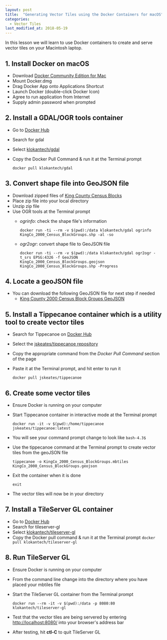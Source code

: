 ```yaml
---
layout: post
title:  "Generating Vector Tiles using the Docker Containers for macOS"
categories:
  - Vector Tiles
last_modified_at: 2018-05-19
---
```


In this lesson we will learn to use Docker containers to create and serve vector tiles on your Macintosh laptop.
<!--more-->

## 1. Install Docker on macOS ##

+ Download [Docker Community Edition for Mac](https://store.docker.com/editions/community/docker-ce-desktop-mac)
+ Mount Docker.dmg
+ Drag Docker App onto Applications Shortcut
+ Launch Docker (double-click Docker Icon)
+ Agree to run application from Internet
+ Supply admin password when prompted

## 2. Install a GDAL/OGR tools container ##

+ Go to [Docker Hub](https://hub.docker.com/)
+ Search for gdal
+ Select [klokantech/gdal](https://hub.docker.com/r/klokantech/gdal/)
+ Copy the Docker Pull Command & run it at the Terminal prompt
  
    `docker pull klokantech/gdal`

## 3. Convert shape file into GeoJSON file ##
+ Download zipped files of [King County Census Blocks](https://drive.google.com/open?id=1tgXXA9rZaMXdLL-eqh0GnU4qon6QoRsI)
+ Place zip file into your local directory
+ Unzip zip file
+ Use OGR tools at the Terminal prompt
    + _ogrinfo_: check the shape file's information
  
        `docker run -ti --rm -v $(pwd):/data klokantech/gdal ogrinfo KingCo_2000_Census_BlockGroups.shp -al -so`
	  
    + _ogr2ogr_: convert shape file to GeoJSON file
  
        `docker run -ti --rm -v $(pwd):/data klokantech/gdal ogr2ogr -t_srs EPSG:4326 -f GeoJSON KingCo_2000_Census_BlockGroups.geojson KingCo_2000_Census_BlockGroups.shp -Progress`

## 4. Locate a geoJSON file ##
+ You can download the following GeoJSON file for next step if needed
    + [King County 2000 Census Block Groups GeoJSON](https://drive.google.com/open?id=1ofMZSOH34HIMNKqjo0w4H9qzzAukCKQg)

## 5. Install a Tippecanoe container which is a utility tool to create vector tiles ##
* Search for Tippecanoe on [Docker Hub](https://hub.docker.com/)
* Select the [jskeates/tippecanoe repository](https://hub.docker.com/r/jskeates/tippecanoe/)
* Copy the appropriate command from the *Docker Pull Command* section of the page
* Paste it at the Terminal prompt, and hit enter to run it

	`docker pull jskeates/tippecanoe`

## 6. Create some vector tiles ##
+ Ensure Docker is running on your computer
+ Start Tippecanoe container in interactive mode at the Terminal prompt

	`docker run -it -v $(pwd):/home/tippecanoe jskeates/tippecanoe:latest`

+ You will see your command prompt change to look like `bash-4.3$`
+ Use the tippecanoe command at the Terminal prompt to create vector tiles from the geoJSON file

	`tippecanoe -o KingCo_2000_Census_BlockGroups.mbtiles KingCo_2000_Census_BlockGroups.geojson`
	
+ Exit the container when it is done

	`exit`
	
+ The vector tiles will now be in your directory

## 7. Install a TileServer GL container ##
+ Go to [Docker Hub](https://hub.docker.com/)
+ Search for tileserver-gl
+ Select [klokantech/tileserver-gl](https://hub.docker.com/r/klokantech/tileserver-gl/)
+ Copy the Docker pull command & run it at the Terminal prompt
    `docker pull klokantech/tileserver-gl`

## 8. Run TileServer GL <a name='starttileserver'></a> ##
+ Ensure Docker is running on your computer
+ From the command line change into the directory where you have placed your mbtiles file
+ Start the TileServer GL container from the Terminal prompt

    `docker run --rm -it -v $(pwd):/data -p 8080:80 klokantech/tileserver-gl`

+ Test that the vector tiles are being servered by entering [http://localhost:8080/](http://localhost:8080) into your browser's address bar
+ After testing, hit __ctl-C__ to quit TileServer GL
